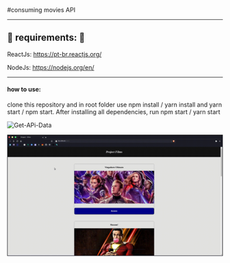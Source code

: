 #consuming movies API

---

## :pushpin: requirements: :pushpin:

ReactJs: https://pt-br.reactjs.org/

NodeJs: https://nodejs.org/en/


---
#### how to use: 
  clone this repository and in root folder use npm install / yarn install and yarn start / npm start.
  After installing all dependencies, run npm start / yarn start  
  
  
  
![Get-APi-Data](https://github.com/Aleydon/Filmera/blob/master/gifUploads/get-api.gif)


![Params-APi](https://github.com/Aleydon/Filmera/blob/master/gifUploads/params.gif)
